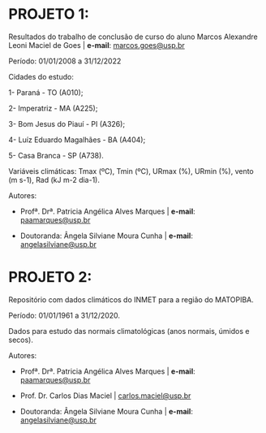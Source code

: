 # PROJETO 1: 

Resultados do trabalho de conclusão de curso do aluno Marcos Alexandre Leoni Maciel de Goes  | **e-mail**: marcos.goes@usp.br

Período: 01/01/2008 a 31/12/2022

Cidades do estudo: 

1- Paraná - TO (A010); 

2- Imperatriz - MA (A225);

3- Bom Jesus do Piauí - PI (A326);

4- Luíz Eduardo Magalhães - BA (A404);

5- Casa Branca - SP (A738).

Variáveis climáticas: Tmax (ºC), Tmin (ºC), URmax (%), URmin (%), vento (m s-1), Rad (kJ m-2 dia-1).

Autores:

* Profª. Drª. Patricia Angélica Alves Marques | **e-mail**: paamarques@usp.br 

* Doutoranda: Ângela Silviane Moura Cunha | **e-mail**: angelasilviane@usp.br


# PROJETO 2: 

Repositório com dados climáticos do INMET para a região do MATOPIBA. 

Período: 01/01/1961 a 31/12/2020.

Dados para estudo das normais climatológicas (anos normais, úmidos e secos).

Autores:

* Profª. Drª. Patricia Angélica Alves Marques | **e-mail**: paamarques@usp.br

* Prof. Dr. Carlos Dias Maciel | carlos.maciel@usp.br  

* Doutoranda: Ângela Silviane Moura Cunha | **e-mail**: angelasilviane@usp.br
